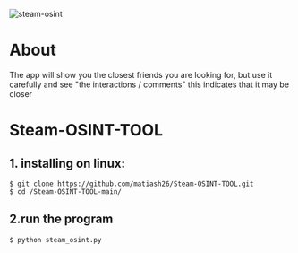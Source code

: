 ![steam-osint](https://raw.githubusercontent.com/matiash26/Steam-OSINT-TOOL/main/img/23.png)

# About
The app will show you the closest friends you are looking for, but use it carefully and see "the interactions / comments" this indicates that it may be closer

# Steam-OSINT-TOOL
## 1. installing on linux:
 ```
 $ git clone https://github.com/matiash26/Steam-OSINT-TOOL.git
 $ cd /Steam-OSINT-TOOL-main/
 ```
 
 
## 2.run the program
 ```
 $ python steam_osint.py
 ```

